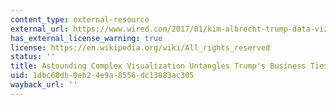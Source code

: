 ```yaml
---
content_type: external-resource
external_url: https://www.wired.com/2017/01/kim-albrecht-trump-data-viz/
has_external_license_warning: true
license: https://en.wikipedia.org/wiki/All_rights_reserved
status: ''
title: Astounding Complex Visualization Untangles Trump's Business Ties
uid: 1dbc68db-0eb2-4e9a-8556-dc13883ac305
wayback_url: ''
---
```

